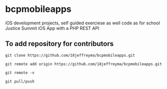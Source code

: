 # bcpmobileapps

iOS development projects, self guided exerciese as well code as for school Justice Summit iOS App with a PHP REST API

## To add repository for contributors



`git clone https://github.com/18jeffreyma/bcpmobileapps.git`

`git remote add origin https://github.com/18jeffreyma/bcpmobileapps.git`

`git remote -v`

`git pull/push`
